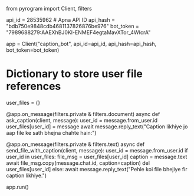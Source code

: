 from pyrogram import Client, filters

api_id = 28535962  # Apna API ID
api_hash = "bdb750e9848cdb4681137826876be976"
bot_token = "7989688279:AAEXhBJ0Kl-ENMEF4egtaMavXTor_4WIcrA"

app = Client("caption_bot", api_id=api_id, api_hash=api_hash, bot_token=bot_token)

# Dictionary to store user file references
user_files = {}

@app.on_message(filters.private & filters.document)
async def ask_caption(client, message):
    user_id = message.from_user.id
    user_files[user_id] = message
    await message.reply_text("Caption likhiye jo aap file ke sath bhejna chahte hain:")

@app.on_message(filters.private & filters.text)
async def send_file_with_caption(client, message):
    user_id = message.from_user.id
    if user_id in user_files:
        file_msg = user_files[user_id]
        caption = message.text
        await file_msg.copy(message.chat.id, caption=caption)
        del user_files[user_id]
    else:
        await message.reply_text("Pehle koi file bhejiye fir caption likhiye.")

app.run()
